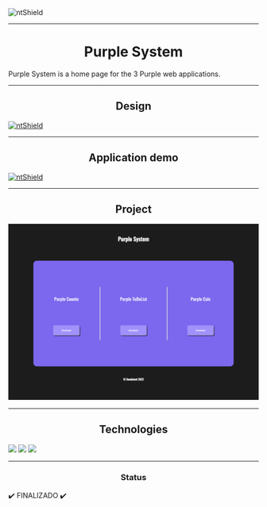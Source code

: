 <img src="https://img.shields.io/static/v1?label=Code&message=N-CCC&color=1C1C1C&style=for-the-badge&logo=GHOST" alt="ntShield">

---

<h1 align="center">Purple System</h1>

<p>
    Purple System is a home page for the 3 Purple web applications.
</p>

---

<h2 align="center">Design</h2>
<a href="https://www.figma.com/file/NX5tikX6CmeceBLQPzYvTZ/PurpleCalc?node-id=5%3A2"><img src="https://img.shields.io/static/v1?label=Design&message=Figma&color=00FA9A&style=for-the-badge&logo=FIGMA" alt="ntShield" cursor="pointer" ></a>

---

<h2  align="center">Application demo</h2>

<a href="https://purplecalc.netlify.app/"><img src="https://img.shields.io/static/v1?label=Netlify&message=Demo&color=0e1e25&style=for-the-badge&logo=NETLIFY" alt="ntShield" cursor="pointer" ></a>


---

<h2  align="center">Project</h2>

<img src="/App/src/Assets/PurpleSystem.png" alt="PageWeb-01"></img>

---

<h2  align="center">Technologies</h2>

<img src="https://cdn.jsdelivr.net/gh/devicons/devicon/icons/javascript/javascript-original.svg" style="width: 5vw;"/>
<img src="https://cdn.jsdelivr.net/gh/devicons/devicon/icons/react/react-original-wordmark.svg" style="width: 5vw;"/>
<img src="https://cdn.jsdelivr.net/gh/devicons/devicon/icons/css3/css3-plain-wordmark.svg" style="width: 5vw;"/>

---

<h3 align="center">Status</h3>

<p>
    ✔️ FINALIZADO ✔️
</p>